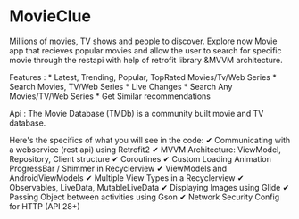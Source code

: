 # MovieClue
Millions of movies, TV shows and people to discover. Explore now
Movie app that recieves popular movies and allow the user to search for specific
movie through the restapi with help of retrofit library &MVVM architecture. 

Features :
          * Latest, Trending, Popular, TopRated Movies/Tv/Web Series
          * Search Movies, TV/Web Series
          * Live Changes
          * Search Any Movies/TV/Web Series
          * Get Similar recommendations
          
Api : The Movie Database (TMDb) is a community built movie and TV database.

Here's the specifics of what you will see in the code:
✔ Communicating with a webservice (rest api) using Retrofit2
✔ MVVM Architecture: ViewModel, Repository, Client structure
✔ Coroutines
✔ Custom Loading Animation ProgressBar / Shimmer in Recyclerview
✔ ViewModels and AndroidViewModels
✔ Multiple View Types in a Recyclerview
✔ Observables, LiveData, MutableLiveData
✔ Displaying Images using Glide
✔ Passing Object between activities using Gson
✔ Network Security Config for HTTP (API 28+)
